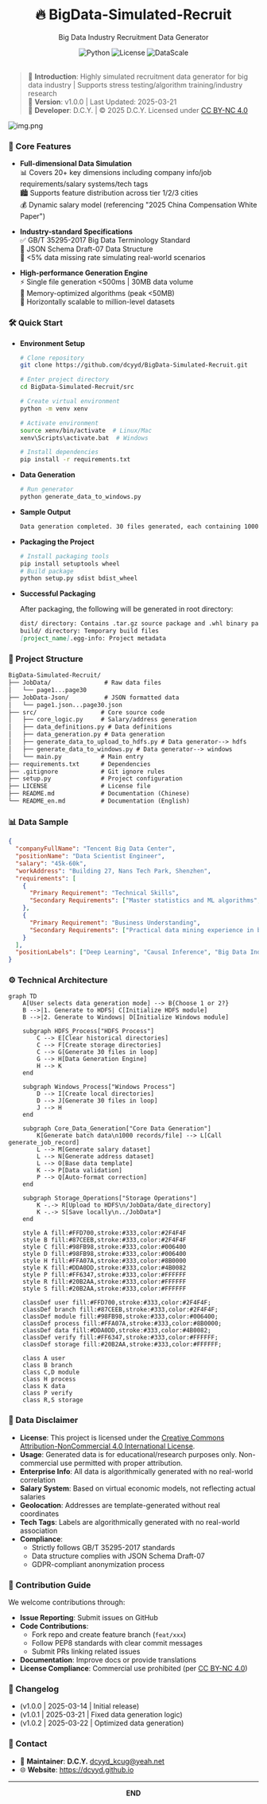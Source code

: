 <div align="center">
  <h1>🔥 BigData-Simulated-Recruit</h1>
  <p>Big Data Industry Recruitment Data Generator</p>
  <img src="https://img.shields.io/badge/Python-3.8+-blue?logo=python" alt="Python">
  <img src="https://img.shields.io/badge/License-CC_BY--NC_4.0-lightgrey.svg?logo=creative-commons" alt="License">  <!-- 更新许可证徽章 -->
  <img src="https://img.shields.io/badge/DataScale-30MB%2F30kRecords-orange" alt="DataScale">
</div><br/>


> 🚀 **Introduction**: Highly simulated recruitment data generator for big data industry | Supports stress testing/algorithm training/industry research  
> 📅 **Version**: v1.0.0 | Last Updated: 2025-03-21  
> 👨 **Developer**: D.C.Y. | © 2025 D.C.Y. Licensed under [CC BY-NC 4.0](https://creativecommons.org/licenses/by-nc/4.0/)

![img.png](img.png)

### 🌟 Core Features

- **Full-dimensional Data Simulation**  
  📊 Covers 20+ key dimensions including company info/job requirements/salary systems/tech tags  
  🏙️ Supports feature distribution across tier 1/2/3 cities  
  💰 Dynamic salary model (referencing "2025 China Compensation White Paper")

- **Industry-standard Specifications**  
  ✅ GB/T 35295-2017 Big Data Terminology Standard  
  📜 JSON Schema Draft-07 Data Structure  
  🧮 <5% data missing rate simulating real-world scenarios

- **High-performance Generation Engine**  
  ⚡ Single file generation <500ms | 30MB data volume  
  🧠 Memory-optimized algorithms (peak <50MB)  
  🔄 Horizontally scalable to million-level datasets

### 🛠️ Quick Start

- **Environment Setup**
    ```bash
    # Clone repository
    git clone https://github.com/dcyyd/BigData-Simulated-Recruit.git
    
    # Enter project directory
    cd BigData-Simulated-Recruit/src
    
    # Create virtual environment
    python -m venv xenv
    
    # Activate environment
    source xenv/bin/activate  # Linux/Mac
    xenv\Scripts\activate.bat  # Windows
    
    # Install dependencies
    pip install -r requirements.txt
    ```

- **Data Generation**
    ```bash
    # Run generator
    python generate_data_to_windows.py
    ```
- **Sample Output**
    ```markdown
    Data generation completed. 30 files generated, each containing 1000 records
    ```

- **Packaging the Project**
    ```bash
    # Install packaging tools
    pip install setuptools wheel
    # Build package
    python setup.py sdist bdist_wheel
    ```
- **Successful Packaging**

  After packaging, the following will be generated in root directory:

    ```markdown
    dist/ directory: Contains .tar.gz source package and .whl binary package
    build/ directory: Temporary build files
    [project_name].egg-info: Project metadata
    ```
  
### 📂 Project Structure
```markdown
BigData-Simulated-Recruit/
├── JobData/               # Raw data files
│   └── page1...page30     
├── JobData-Json/          # JSON formatted data
│   └── page1.json...page30.json
├── src/                  # Core source code
│   ├── core_logic.py     # Salary/address generation
│   ├── data_definitions.py # Data definitions
│   ├── data_generation.py # Data generation
│   ├── generate_data_to_upload_to_hdfs.py # Data generator--> hdfs
│   ├── generate_data_to_windows.py # Data generator--> windows
│   └── main.py           # Main entry
├── requirements.txt      # Dependencies
├── .gitignore            # Git ignore rules
├── setup.py              # Project configuration
├── LICENSE               # License file
├── README.md             # Documentation (Chinese)
└── README_en.md          # Documentation (English)
```

### 📊 Data Sample
```json
{
  "companyFullName": "Tencent Big Data Center",
  "positionName": "Data Scientist Engineer",
  "salary": "45k-60k",
  "workAddress": "Building 27, Nans Tech Park, Shenzhen",
  "requirements": [
    {
      "Primary Requirement": "Technical Skills",
      "Secondary Requirements": ["Master statistics and ML algorithms", "Proficient in R for data analysis"]
    },
    {
      "Primary Requirement": "Business Understanding", 
      "Secondary Requirements": ["Practical data mining experience in business scenarios"]
    }
  ],
  "positionLabels": ["Deep Learning", "Causal Inference", "Big Data Industry", "AI Integration"]
}
```

### ⚙️ Technical Architecture
```mermaid
graph TD
    A[User selects data generation mode] --> B{Choose 1 or 2?}
    B -->|1. Generate to HDFS| C[Initialize HDFS module]
    B -->|2. Generate to Windows| D[Initialize Windows module]

    subgraph HDFS_Process["HDFS Process"]
        C --> E[Clear historical directories]
        C --> F[Create storage directories]
        C --> G[Generate 30 files in loop]
        G --> H[Data Generation Engine]
        H --> K
    end

    subgraph Windows_Process["Windows Process"]
        D --> I[Create local directories]
        D --> J[Generate 30 files in loop]
        J --> H
    end

    subgraph Core_Data_Generation["Core Data Generation"]
        K[Generate batch data\n1000 records/file] --> L[Call generate_job_record]
        L --> M[Generate salary dataset]
        L --> N[Generate address dataset]
        L --> O[Base data template]
        K --> P[Data validation]
        P --> Q[Auto-format correction]
    end

    subgraph Storage_Operations["Storage Operations"]
        K -.-> R[Upload to HDFS\n/JobData/date_directory]
        K -.-> S[Save locally\n../JobData*]
    end

    style A fill:#FFD700,stroke:#333,color:#2F4F4F
    style B fill:#87CEEB,stroke:#333,color:#2F4F4F
    style C fill:#98FB98,stroke:#333,color:#006400
    style D fill:#98FB98,stroke:#333,color:#006400
    style H fill:#FFA07A,stroke:#333,color:#8B0000
    style K fill:#DDA0DD,stroke:#333,color:#4B0082
    style P fill:#FF6347,stroke:#333,color:#FFFFFF
    style R fill:#20B2AA,stroke:#333,color:#FFFFFF
    style S fill:#20B2AA,stroke:#333,color:#FFFFFF

    classDef user fill:#FFD700,stroke:#333,color:#2F4F4F;
    classDef branch fill:#87CEEB,stroke:#333,color:#2F4F4F;
    classDef module fill:#98FB98,stroke:#333,color:#006400;
    classDef process fill:#FFA07A,stroke:#333,color:#8B0000;
    classDef data fill:#DDA0DD,stroke:#333,color:#4B0082;
    classDef verify fill:#FF6347,stroke:#333,color:#FFFFFF;
    classDef storage fill:#20B2AA,stroke:#333,color:#FFFFFF;

    class A user
    class B branch
    class C,D module
    class H process
    class K data
    class P verify
    class R,S storage
```

### 🚫 Data Disclaimer
- **License**: This project is licensed under the <a href="https://creativecommons.org/licenses/by-nc/4.0/" target="_blank">Creative Commons Attribution-NonCommercial 4.0 International License</a>.
- **Usage**: Generated data is for educational/research purposes only. Non-commercial use permitted with proper attribution.
- **Enterprise Info**: All data is algorithmically generated with no real-world correlation
- **Salary System**: Based on virtual economic models, not reflecting actual salaries
- **Geolocation**: Addresses are template-generated without real coordinates
- **Tech Tags**: Labels are algorithmically generated with no real-world association
- **Compliance**:
  - Strictly follows GB/T 35295-2017 standards
  - Data structure complies with JSON Schema Draft-07
  - GDPR-compliant anonymization process

### 🤝 Contribution Guide
We welcome contributions through:
- **Issue Reporting**: Submit issues on GitHub
- **Code Contributions**:
  - Fork repo and create feature branch (`feat/xxx`)
  - Follow PEP8 standards with clear commit messages
  - Submit PRs linking related issues
- **Documentation**: Improve docs or provide translations
- **License Compliance**: Commercial use prohibited (per [CC BY-NC 4.0](https://creativecommons.org/licenses/by-nc/4.0/))

### 📜 Changelog
- (v1.0.0 | 2025-03-14 | Initial release)
- (v1.0.1 | 2025-03-21 | Fixed data generation logic)
- (v1.0.2 | 2025-03-22 | Optimized data generation)

### 📮 Contact
- 📧 **Maintainer**: **D.C.Y.** <a href="mailto:dcyyd_kcug@yeah.net">dcyyd_kcug@yeah.net</a><br>
- 🌐 **Website**: <a href="https://dcyyd.github.io" target="_blank">https://dcyyd.github.io</a><br>

---
<P style="text-align: center"><strong>END</strong></P>